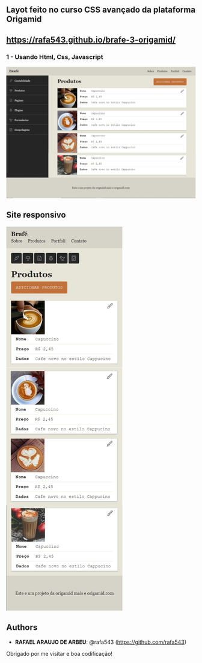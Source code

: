 ## Layot feito no curso CSS avançado da plataforma Origamid

## https://rafa543.github.io/brafe-3-origamid/

### 1 - Usando Html, Css, Javascript
![layout](https://github.com/rafa543/brafe-3-origamid/blob/main/readme-imgs/Grupo%203.png)
## Site responsivo
![responsividade](https://github.com/rafa543/brafe-3-origamid/blob/main/readme-imgs/responsivo.png)



## Authors
 
* **RAFAEL ARAUJO DE ARBEU**: @rafa543 (https://github.com/rafa543)
 
 
Obrigado por me visitar e boa codificação!
